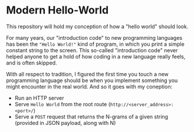 # Modern Hello-World
This repository will hold my conception of how a "hello world" should look.

For many years, our "introduction code" to new programming languages has been the `"Hello World!"` kind of program, in which you print a simple constant string to the screen.
This so-called "introduction code" never helped anyone to get a hold of how coding in a new language really feels, and is often skipped.

With all respect to tradition, I figured the first time you touch a new programming language should be when you implement something you might encounter in the real world. And so it goes with my coneption:
* Run an HTTP server
* Serve `Hello World` from the root route (`http://<server_address>:<port>/`)
* Serve a `POST` request that returns the N-grams of a given string (provided in JSON payload, along with N) 
